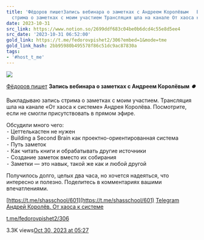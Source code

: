 ```yaml
---
title: 'Фёдоров пишетЗапись вебинара о заметках с Андреем Королёвым   Выкладываю запись
  стрима о заметках с моим участием Трансляция шла на канале От хаоса к '
date: 2023-10-31
src_link: https://www.notion.so/2699ddf683c04be0b6dcd4c55e8d5ee4
src_date: '2023-10-31 06:52:00'
gold_link: https://t.me/fedorovpishet2/306?embed=1&mode=tme
gold_link_hash: 2bb95980b495578f86c51dc9ac87830a
tags:
- '#host_t_me'
---
```




[*![](https://cdn4.cdn-telegram.org/file/gkI9GyrNj-CVgj_V8KDIbLovLGyS0Rtl9_7GzO7l65V_Mk8PuS8Hy0OnlPGM9ef7o-VDrwGn0OdCh4t12z_kaw5ZCwVUWe8D-qBUBE9mpSVyTbCBTODYghEd1uLJUgea3vC-0hwDpHnrP3h0afhRUSPGO_CCxuNwML7xFa88TgWYv922cCSEqle9qj6IhdX6TAyC2M1f_SRbSPXBsLx2B0Fcw65wrb0NINLJho0bDf1_MdYtMat87U79yjPEL2dVIhRJtjfYi8ExnyFSyx4kV8O7kW7YNuUQwJwFNLFD_CDWECXPVDvCD4pH5KGXypRlzoykMPNMqMdywJD_m6mt2g.jpg)*](https://t.me/fedorovpishet2)



[Фёдоров пишет](https://t.me/fedorovpishet2)
**Запись вебинара о заметках с Андреем Королёвым** ***⏺️***  
  
Выкладываю запись стрима о заметках с моим участием. Трансляция шла на канале «От хаоса к системе» Андрея Королёва. Посмотрите, если не смогли присутствовать в прямом эфире.  
  
Обсудили много чего:  
 ⁃ Цеттелькастен не нужен  
 ⁃ Building a Second Brain как проектно-ориентированная система  
 ⁃ Путь заметок  
 ⁃ Как читать книги и обрабатывать другие источники  
 ⁃ Создание заметок вместо их собирания  
 ⁃ Заметки — это навык, такой же как и любой другой  
  
Получилось долго, целых два часа, но хочется надеяться, что интересно и полезно. Поделитесь в комментариях вашими впечатлениями.  
  
[https://t.me/shasschool/601](https://t.me/shasschool/601)
[Telegram
Андрей Королёв. От хаоса к системе](https://t.me/shasschool/601)

[t.me/fedorovpishet2/306](https://t.me/fedorovpishet2/306)

3.3K views[Oct 30, 2023 at 05:27](https://t.me/fedorovpishet2/306)